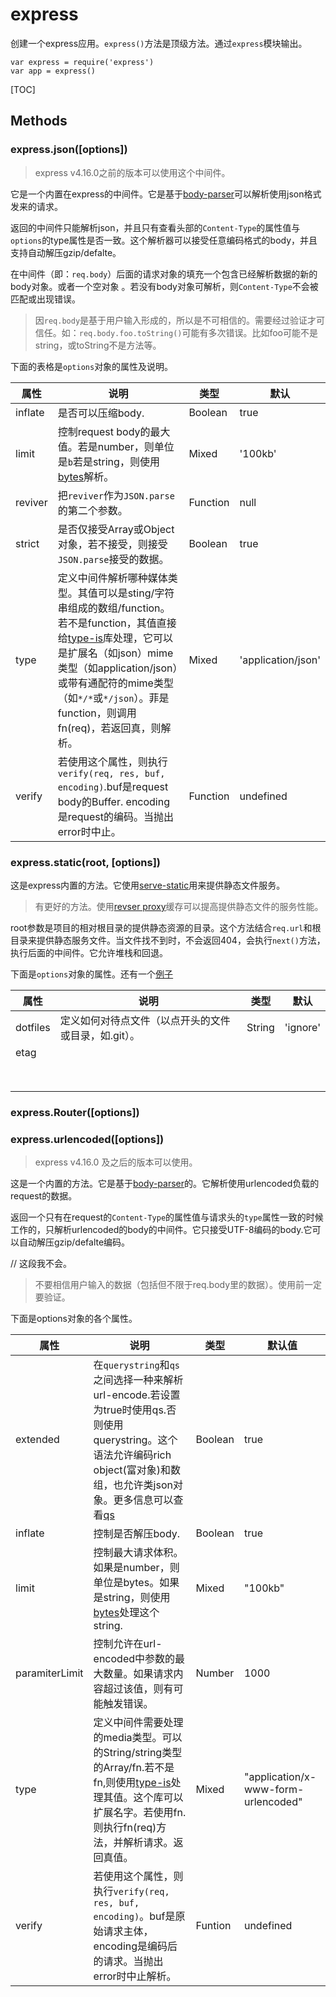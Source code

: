 # express

创建一个express应用。`express()`方法是顶级方法。通过`express`模块输出。

```
var express = require('express')
var app = express()
```

[TOC]



## Methods

### express.json([options])

> express v4.16.0之前的版本可以使用这个中间件。

它是一个内置在express的中间件。它是基于[body-parser](http://www.expressjs.com.cn/en/resources/middleware/body-parser.html)可以解析使用json格式发来的请求。

返回的中间件只能解析json，并且只有查看头部的`Content-Type`的属性值与`options`的type属性是否一致。这个解析器可以接受任意编码格式的body，并且支持自动解压gzip/defalte。

在中间件（即：`req.body`）后面的请求对象的填充一个包含已经解析数据的新的body对象。或者一个空对象 。若没有body对象可解析，则`Content-Type`不会被匹配或出现错误。

> 因`req.body`是基于用户输入形成的，所以是不可相信的。需要经过验证才可信任。如：`req.body.foo.toString()`可能有多次错误。比如foo可能不是string，或toString不是方法等。

下面的表格是`options`对象的属性及说明。

| 属性    | 说明                                                         | 类型     | 默认               |
| ------- | ------------------------------------------------------------ | -------- | ------------------ |
| inflate | 是否可以压缩body.                                            | Boolean  | true               |
| limit   | 控制request body的最大值。若是number，则单位是`b`若是string，则使用[bytes](https://www.npmjs.com/package/bytes)解析。 | Mixed    | '100kb'            |
| reviver | 把`reviver`作为`JSON.parse`的第二个参数。                    | Function | null               |
| strict  | 是否仅接受Array或Object对象，若不接受，则接受`JSON.parse`接受的数据。 | Boolean  | true               |
| type    | 定义中间件解析哪种媒体类型。其值可以是sting/字符串组成的数组/function。若不是function，其值直接给[type-is]()库处理，它可以是扩展名（如json）mime类型（如application/json）或带有通配符的mime类型（如`*/*`或`*/json`）。菲是function，则调用fn(req)，若返回真，则解析。 | Mixed    | 'application/json' |
| verify  | 若使用这个属性，则执行`verify(req, res, buf, encoding)`.buf是request body的Buffer. encoding是request的编码。当抛出error时中止。 | Function | undefined          |

### express.static(root, [options])

这是express内置的方法。它使用[serve-static](http://www.expressjs.com.cn/en/resources/middleware/serve-static.html)用来提供静态文件服务。

> 有更好的方法。使用[revser proxy](http://www.expressjs.com.cn/en/advanced/best-practice-performance.html#use-a-reverse-proxy)缓存可以提高提供静态文件的服务性能。

root参数是项目的相对根目录的提供静态资源的目录。这个方法结合`req.url`和根目录来提供静态服务文件。当文件找不到时，不会返回404，会执行`next()`方法，执行后面的中间件。它允许堆栈和回退。

下面是`options`对象的属性。还有一个[例子](http://expressjs.com/en/4x/api.html#example.of.express.static)

| 属性     | 说明                                                 | 类型   | 默认     |
| -------- | ---------------------------------------------------- | ------ | -------- |
| dotfiles | 定义如何对待点文件（以点开头的文件或目录，如.git）。 | String | 'ignore' |
| etag     |                                                      |        |          |
|          |                                                      |        |          |
|          |                                                      |        |          |
|          |                                                      |        |          |
|          |                                                      |        |          |
|          |                                                      |        |          |
|          |                                                      |        |          |
|          |                                                      |        |          |
|          |                                                      |        |          |



### express.Router([options])

### express.urlencoded([options])

> express v4.16.0 及之后的版本可以使用。

这是一个内置的方法。它是基于[body-parser](http://expressjs.com/en/resources/middleware/body-parser.html)的。它解析使用urlencoded负载的request的数据。

返回一个只有在request的`Content-Type`的属性值与请求头的`type`属性一致的时候工作的，只解析urlencoded的body的中间件。它只接受UTF-8编码的body.它可以自动解压gzip/defalte编码。

// 这段我不会。

> 不要相信用户输入的数据（包括但不限于req.body里的数据）。使用前一定要验证。

下面是options对象的各个属性。

| 属性           | 说明                                                         | 类型    | 默认值                              |
| -------------- | ------------------------------------------------------------ | ------- | ----------------------------------- |
| extended       | 在`querystring`和`qs`之间选择一种来解析url-encode.若设置为true时使用qs.否则使用querystring。这个语法允许编码rich object(富对象)和数组，也允许类json对象。更多信息可以查看[qs](https://www.npmjs.org/package/qs#readme) | Boolean | true                                |
| inflate        | 控制是否解压body.                                            | Boolean | true                                |
| limit          | 控制最大请求体积。如果是number，则单位是bytes。如果是string，则使用[bytes](https://www.npmjs.com/package/bytes)处理这个string. | Mixed   | "100kb"                             |
| paramiterLimit | 控制允许在url-encoded中参数的最大数量。如果请求内容超过该值，则有可能触发错误。 | Number  | 1000                                |
| type           | 定义中间件需要处理的media类型。可以的String/string类型的Array/fn.若不是fn,则使用[type-is](https://www.npmjs.com/package/type-is#readme)处理其值。这个库可以扩展名字。若使用fn.则执行fn(req)方法，并解析请求。返回真值。 | Mixed   | "application/x-www-form-urlencoded" |
| verify         | 若使用这个属性，则执行`verify(req, res, buf, encoding)`。buf是原始请求主体，encoding是编码后的请求。当抛出error时中止解析。 | Funtion | undefined                           |

